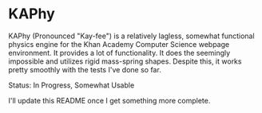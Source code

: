 # KAPhy
KAPhy (Pronounced "Kay-fee") is a relatively lagless, somewhat functional physics engine for the Khan Academy Computer Science webpage environment.
It provides a lot of functionality. It does the seemingly impossible and utilizes rigid mass-spring shapes.
Despite this, it works pretty smoothly with the tests I've done so far.

Status: In Progress, Somewhat Usable

I'll update this README once I get something more complete.
